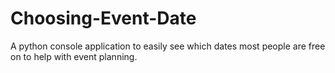 # Choosing-Event-Date
A python console application to easily see which dates most people are free on to help with event planning.
